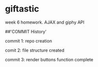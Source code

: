 # giftastic
week 6 homework. AJAX and giphy API




##'COMMIT History'

commit 1:
repo creation

comit 2:
file structure created

commit 3:
render buttons function complete


